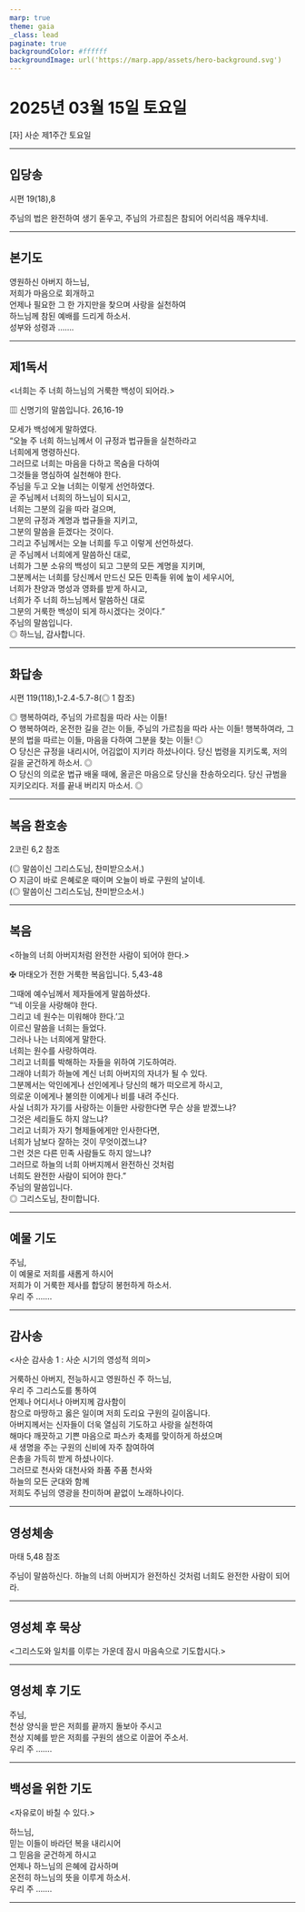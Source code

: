 ```yaml
---
marp: true
theme: gaia
_class: lead
paginate: true
backgroundColor: #ffffff
backgroundImage: url('https://marp.app/assets/hero-background.svg')
---
```


# 2025년 03월 15일 토요일

[자] 사순 제1주간 토요일  




---

## 입당송

시편 19(18),8

주님의 법은 완전하여 생기 돋우고, 주님의 가르침은 참되어 어리석음 깨우치네.  
  


---

## 본기도

영원하신 아버지 하느님,  
저희가 마음으로 회개하고  
언제나 필요한 그 한 가지만을 찾으며 사랑을 실천하여  
하느님께 참된 예배를 드리게 하소서.  
성부와 성령과 …….  
  


---

## 제1독서

<너희는 주 너희 하느님의 거룩한 백성이 되어라.>

▥ 신명기의 말씀입니다. 26,16-19

모세가 백성에게 말하였다.  
“오늘 주 너희 하느님께서 이 규정과 법규들을 실천하라고  
너희에게 명령하신다.  
그러므로 너희는 마음을 다하고 목숨을 다하여  
그것들을 명심하여 실천해야 한다.  
주님을 두고 오늘 너희는 이렇게 선언하였다.  
곧 주님께서 너희의 하느님이 되시고,  
너희는 그분의 길을 따라 걸으며,  
그분의 규정과 계명과 법규들을 지키고,  
그분의 말씀을 듣겠다는 것이다.  
그리고 주님께서는 오늘 너희를 두고 이렇게 선언하셨다.  
곧 주님께서 너희에게 말씀하신 대로,  
너희가 그분 소유의 백성이 되고 그분의 모든 계명을 지키며,  
그분께서는 너희를 당신께서 만드신 모든 민족들 위에 높이 세우시어,  
너희가 찬양과 명성과 영화를 받게 하시고,  
너희가 주 너희 하느님께서 말씀하신 대로  
그분의 거룩한 백성이 되게 하시겠다는 것이다.”  
주님의 말씀입니다.  
◎ 하느님, 감사합니다.  
  


---

## 화답송

시편 119(118),1-2.4-5.7-8(◎ 1 참조)

◎ 행복하여라, 주님의 가르침을 따라 사는 이들!  
○ 행복하여라, 온전한 길을 걷는 이들, 주님의 가르침을 따라 사는 이들! 행복하여라, 그분의 법을 따르는 이들, 마음을 다하여 그분을 찾는 이들! ◎  
○ 당신은 규정을 내리시어, 어김없이 지키라 하셨나이다. 당신 법령을 지키도록, 저의 길을 굳건하게 하소서. ◎  
○ 당신의 의로운 법규 배울 때에, 올곧은 마음으로 당신을 찬송하오리다. 당신 규범을 지키오리다. 저를 끝내 버리지 마소서. ◎  
  


---

## 복음 환호송

2코린 6,2 참조

(◎ 말씀이신 그리스도님, 찬미받으소서.)  
○ 지금이 바로 은혜로운 때이며 오늘이 바로 구원의 날이네.  
(◎ 말씀이신 그리스도님, 찬미받으소서.)  
  


---

## 복음

<하늘의 너희 아버지처럼 완전한 사람이 되어야 한다.>

✠ 마태오가 전한 거룩한 복음입니다. 5,43-48

그때에 예수님께서 제자들에게 말씀하셨다.  
“‘네 이웃을 사랑해야 한다.  
그리고 네 원수는 미워해야 한다.’고  
이르신 말씀을 너희는 들었다.  
그러나 나는 너희에게 말한다.  
너희는 원수를 사랑하여라.  
그리고 너희를 박해하는 자들을 위하여 기도하여라.  
그래야 너희가 하늘에 계신 너희 아버지의 자녀가 될 수 있다.  
그분께서는 악인에게나 선인에게나 당신의 해가 떠오르게 하시고,  
의로운 이에게나 불의한 이에게나 비를 내려 주신다.  
사실 너희가 자기를 사랑하는 이들만 사랑한다면 무슨 상을 받겠느냐?  
그것은 세리들도 하지 않느냐?  
그리고 너희가 자기 형제들에게만 인사한다면,  
너희가 남보다 잘하는 것이 무엇이겠느냐?  
그런 것은 다른 민족 사람들도 하지 않느냐?  
그러므로 하늘의 너희 아버지께서 완전하신 것처럼  
너희도 완전한 사람이 되어야 한다.”  
주님의 말씀입니다.  
◎ 그리스도님, 찬미합니다.  
  


---

## 예물 기도

주님,  
이 예물로 저희를 새롭게 하시어  
저희가 이 거룩한 제사를 합당히 봉헌하게 하소서.  
우리 주 …….  
  


---

## 감사송

<사순 감사송 1 : 사순 시기의 영성적 의미>

거룩하신 아버지, 전능하시고 영원하신 주 하느님,  
우리 주 그리스도를 통하여  
언제나 어디서나 아버지께 감사함이  
참으로 마땅하고 옳은 일이며 저희 도리요 구원의 길이옵니다.  
아버지께서는 신자들이 더욱 열심히 기도하고 사랑을 실천하여  
해마다 깨끗하고 기쁜 마음으로 파스카 축제를 맞이하게 하셨으며  
새 생명을 주는 구원의 신비에 자주 참여하여  
은총을 가득히 받게 하셨나이다.  
그러므로 천사와 대천사와 좌품 주품 천사와  
하늘의 모든 군대와 함께  
저희도 주님의 영광을 찬미하며 끝없이 노래하나이다.  
  


---

## 영성체송

마태 5,48 참조

주님이 말씀하신다. 하늘의 너희 아버지가 완전하신 것처럼 너희도 완전한 사람이 되어라.  
  


---

## 영성체 후 묵상

<그리스도와 일치를 이루는 가운데 잠시 마음속으로 기도합시다.>  


---

## 영성체 후 기도

주님,  
천상 양식을 받은 저희를 끝까지 돌보아 주시고  
천상 지혜를 받은 저희를 구원의 샘으로 이끌어 주소서.  
우리 주 …….  
  


---

## 백성을 위한 기도

<자유로이 바칠 수 있다.>

하느님,  
믿는 이들이 바라던 복을 내리시어  
그 믿음을 굳건하게 하시고  
언제나 하느님의 은혜에 감사하며  
온전히 하느님의 뜻을 이루게 하소서.  
우리 주 …….  
  


---